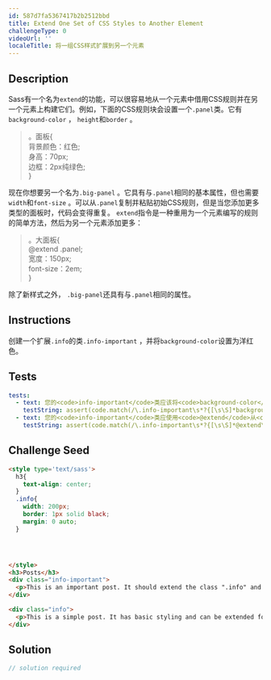 ```yaml
---
id: 587d7fa5367417b2b2512bbd
title: Extend One Set of CSS Styles to Another Element
challengeType: 0
videoUrl: ''
localeTitle: 将一组CSS样式扩展到另一个元素
---
```


## Description
<section id="description"> Sass有一个名为<code>extend</code>的功能，可以很容易地从一个元素中借用CSS规则并在另一个元素上构建它们。例如，下面的CSS规则块会设置一个<code>.panel</code>类。它有<code>background-color</code> ， <code>height</code>和<code>border</code> 。 <blockquote> 。面板{ <br>背景颜色：红色; <br>身高：70px; <br>边框：2px纯绿色; <br> } </blockquote>现在你想要另一个名为<code>.big-panel</code> 。它具有与<code>.panel</code>相同的基本属性，但也需要<code>width</code>和<code>font-size</code> 。可以从<code>.panel</code>复制并粘贴初始CSS规则，但是当您添加更多类型的面板时，代码会变得重复。 <code>extend</code>指令是一种重用为一个元素编写的规则的简单方法，然后为另一个元素添加更多： <blockquote> 。大面板{ <br> @extend .panel; <br>宽度：150px; <br> font-size：2em; <br> } </blockquote>除了新样式之外， <code>.big-panel</code>还具有与<code>.panel</code>相同的属性。 </section>

## Instructions
<section id="instructions">创建一个扩展<code>.info</code>的类<code>.info-important</code> ，并将<code>background-color</code>设置为洋红色。 </section>

## Tests
<section id='tests'>

```yml
tests:
  - text: 您的<code>info-important</code>类应该将<code>background-color</code>设置为<code>magenta</code> 。
    testString: assert(code.match(/\.info-important\s*?{[\s\S]*background-color\s*?:\s*?magenta\s*?;[\s\S]*}/gi), 'Your <code>info-important</code> class should have a <code>background-color</code> set to <code>magenta</code>.');
  - text: 您的<code>info-important</code>类应使用<code>@extend</code>从<code>info</code>类继承样式。
    testString: assert(code.match(/\.info-important\s*?{[\s\S]*@extend\s*?.info\s*?;[\s\S]*/gi), 'Your <code>info-important</code> class should use <code>@extend</code> to inherit the styling from the <code>info</code> class.');

```

</section>

## Challenge Seed
<section id='challengeSeed'>

<div id='html-seed'>

```html
<style type='text/sass'>
  h3{
    text-align: center;
  }
  .info{
    width: 200px;
    border: 1px solid black;
    margin: 0 auto;
  }




</style>
<h3>Posts</h3>
<div class="info-important">
  <p>This is an important post. It should extend the class ".info" and have its own CSS styles.</p>
</div>

<div class="info">
  <p>This is a simple post. It has basic styling and can be extended for other uses.</p>
</div>

```

</div>



</section>

## Solution
<section id='solution'>

```js
// solution required
```
</section>
